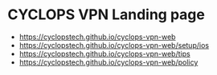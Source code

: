 # CYCLOPS VPN Landing page
- https://cyclopstech.github.io/cyclops-vpn-web
- https://cyclopstech.github.io/cyclops-vpn-web/setup/ios
- https://cyclopstech.github.io/cyclops-vpn-web/tips
- https://cyclopstech.github.io/cyclops-vpn-web/policy